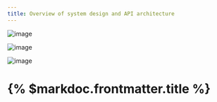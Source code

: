 ```yaml
---
title: Overview of system design and API architecture
---
```


![image](https://github.com/elliptic-labs/unyfy-enclave-docs/assets/74180822/26c9690f-2a8b-48b9-9a48-eebbf0f60ae3)

![image](https://github.com/elliptic-labs/unyfy-enclave-docs/assets/74180822/ad62580a-c208-400c-bedc-1c2731f8124b)

![image](https://github.com/elliptic-labs/unyfy-enclave-docs/assets/74180822/2142d4c0-c085-438c-b731-b07e7c60f6a3)



# {% $markdoc.frontmatter.title %}
